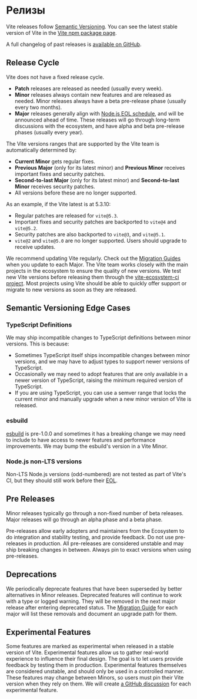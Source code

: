 # Релизы

Vite releases follow [Semantic Versioning](https://semver.org/). You can see the latest stable version of Vite in the [Vite npm package page](https://www.npmjs.com/package/vite).

A full changelog of past releases is [available on GitHub](https://github.com/vitejs/vite/blob/main/packages/vite/CHANGELOG.md).

## Release Cycle

Vite does not have a fixed release cycle.

- **Patch** releases are released as needed (usually every week).
- **Minor** releases always contain new features and are released as needed. Minor releases always have a beta pre-release phase (usually every two months).
- **Major** releases generally align with [Node.js EOL schedule](https://endoflife.date/nodejs), and will be announced ahead of time. These releases will go through long-term discussions with the ecosystem, and have alpha and beta pre-release phases (usually every year).

The Vite versions ranges that are supported by the Vite team is automatically determined by:

- **Current Minor** gets regular fixes.
- **Previous Major** (only for its latest minor) and **Previous Minor** receives important fixes and security patches.
- **Second-to-last Major** (only for its latest minor) and **Second-to-last Minor** receives security patches.
- All versions before these are no longer supported.

As an example, if the Vite latest is at 5.3.10:

- Regular patches are released for `vite@5.3`.
- Important fixes and security patches are backported to `vite@4` and `vite@5.2`.
- Security patches are also backported to `vite@3`, and `vite@5.1`.
- `vite@2` and `vite@5.0` are no longer supported. Users should upgrade to receive updates.

We recommend updating Vite regularly. Check out the [Migration Guides](https://vite.dev/guide/migration.html) when you update to each Major. The Vite team works closely with the main projects in the ecosystem to ensure the quality of new versions. We test new Vite versions before releasing them through the [vite-ecosystem-ci project](https://github.com/vitejs/vite-ecosystem-ci). Most projects using Vite should be able to quickly offer support or migrate to new versions as soon as they are released.

## Semantic Versioning Edge Cases

### TypeScript Definitions

We may ship incompatible changes to TypeScript definitions between minor versions. This is because:

- Sometimes TypeScript itself ships incompatible changes between minor versions, and we may have to adjust types to support newer versions of TypeScript.
- Occasionally we may need to adopt features that are only available in a newer version of TypeScript, raising the minimum required version of TypeScript.
- If you are using TypeScript, you can use a semver range that locks the current minor and manually upgrade when a new minor version of Vite is released.

### esbuild

[esbuild](https://esbuild.github.io/) is pre-1.0.0 and sometimes it has a breaking change we may need to include to have access to newer features and performance improvements. We may bump the esbuild's version in a Vite Minor.

### Node.js non-LTS versions

Non-LTS Node.js versions (odd-numbered) are not tested as part of Vite's CI, but they should still work before their [EOL](https://endoflife.date/nodejs).

## Pre Releases

Minor releases typically go through a non-fixed number of beta releases. Major releases will go through an alpha phase and a beta phase.

Pre-releases allow early adopters and maintainers from the Ecosystem to do integration and stability testing, and provide feedback. Do not use pre-releases in production. All pre-releases are considered unstable and may ship breaking changes in between. Always pin to exact versions when using pre-releases.

## Deprecations

We periodically deprecate features that have been superseded by better alternatives in Minor releases. Deprecated features will continue to work with a type or logged warning. They will be removed in the next major release after entering deprecated status. The [Migration Guide](https://vite.dev/guide/migration.html) for each major will list these removals and document an upgrade path for them.

## Experimental Features

Some features are marked as experimental when released in a stable version of Vite. Experimental features allow us to gather real-world experience to influence their final design. The goal is to let users provide feedback by testing them in production. Experimental features themselves are considered unstable, and should only be used in a controlled manner. These features may change between Minors, so users must pin their Vite version when they rely on them. We will create [a GitHub discussion](https://github.com/vitejs/vite/discussions/categories/feedback?discussions_q=is%3Aopen+label%3Aexperimental+category%3AFeedback) for each experimental feature.
